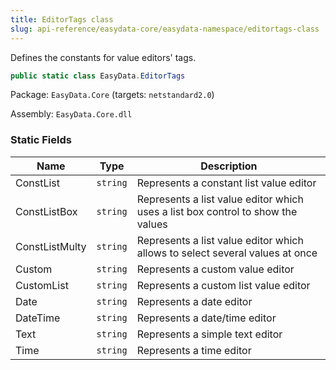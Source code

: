 ```yaml
---
title: EditorTags class
slug: api-reference/easydata-core/easydata-namespace/editortags-class
---
```

Defines the constants for value editors' tags.
```csharp
public static class EasyData.EditorTags

```
Package: `EasyData.Core` (targets: `netstandard2.0`)

Assembly: `EasyData.Core.dll`

### Static Fields

| Name | Type | Description | 
| --- | --- | --- | 
| ConstList | `string` | Represents a constant list value editor | 
| ConstListBox | `string` | Represents a list value editor which uses a list box control to show the values | 
| ConstListMulty | `string` | Represents a list value editor which allows to select several values at once | 
| Custom | `string` | Represents a custom value editor | 
| CustomList | `string` | Represents a custom list value editor | 
| Date | `string` | Represents a date editor | 
| DateTime | `string` | Represents a date/time editor | 
| Text | `string` | Represents a simple text editor | 
| Time | `string` | Represents a time editor |